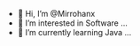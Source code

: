 - 👋 Hi, I’m @Mirrohanx
- 👀 I’m interested in Software  ...
- 🌱 I’m currently learning  Java ...

<!---
Mirrohanx/Mirrohanx is a ✨ special ✨ repository because its `README.md` (this file) appears on your GitHub profile.
You can click the Preview link to take a look at your changes.
--->
